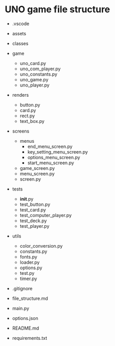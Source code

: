 # UNO game file structure

- .vscode
- assets
- classes
- game

  - uno_card.py
  - uno_com_player.py
  - uno_constants.py
  - uno_game.py
  - uno_player.py

- renders

  - button.py
  - card.py
  - rect.py
  - text_box.py

- screens

  - menus
    - end_menu_screen.py
    - key_setting_menu_screen.py
    - options_menu_screen.py
    - start_menu_screen.py
  - game_screen.py
  - menu_screen.py
  - screen.py

- tests

  - **init**.py
  - test_button.py
  - test_card.py
  - test_computer_player.py
  - test_deck.py
  - test_player.py

- utils

  - color_conversion.py
  - constants.py
  - fonts.py
  - loader.py
  - options.py
  - test.py
  - timer.py

- .gitignore
- file_structure.md
- main.py
- options.json
- README.md
- requirements.txt
